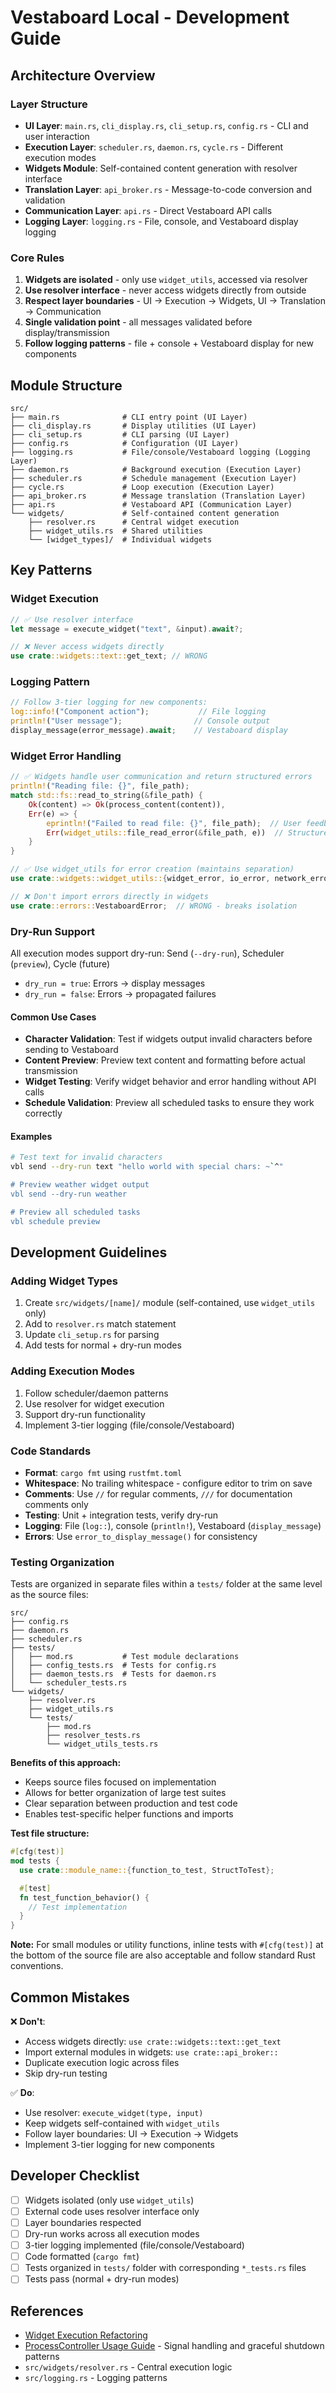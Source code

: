 # Vestaboard Local - Development Guide

## Architecture Overview

### Layer Structure
- **UI Layer**: `main.rs`, `cli_display.rs`, `cli_setup.rs`, `config.rs` - CLI and user interaction
- **Execution Layer**: `scheduler.rs`, `daemon.rs`, `cycle.rs` - Different execution modes
- **Widgets Module**: Self-contained content generation with resolver interface
- **Translation Layer**: `api_broker.rs` - Message-to-code conversion and validation
- **Communication Layer**: `api.rs` - Direct Vestaboard API calls
- **Logging Layer**: `logging.rs` - File, console, and Vestaboard display logging

### Core Rules
1. **Widgets are isolated** - only use `widget_utils`, accessed via resolver
2. **Use resolver interface** - never access widgets directly from outside
3. **Respect layer boundaries** - UI → Execution → Widgets, UI → Translation → Communication
4. **Single validation point** - all messages validated before display/transmission
5. **Follow logging patterns** - file + console + Vestaboard display for new components

## Module Structure

```
src/
├── main.rs              # CLI entry point (UI Layer)
├── cli_display.rs       # Display utilities (UI Layer)
├── cli_setup.rs         # CLI parsing (UI Layer)
├── config.rs            # Configuration (UI Layer)
├── logging.rs           # File/console/Vestaboard logging (Logging Layer)
├── daemon.rs            # Background execution (Execution Layer)
├── scheduler.rs         # Schedule management (Execution Layer)
├── cycle.rs             # Loop execution (Execution Layer)
├── api_broker.rs        # Message translation (Translation Layer)
├── api.rs               # Vestaboard API (Communication Layer)
└── widgets/             # Self-contained content generation
    ├── resolver.rs      # Central widget execution
    ├── widget_utils.rs  # Shared utilities
    └── [widget_types]/  # Individual widgets
```

## Key Patterns

### Widget Execution
```rust
// ✅ Use resolver interface
let message = execute_widget("text", &input).await?;

// ❌ Never access widgets directly
use crate::widgets::text::get_text; // WRONG
```

### Logging Pattern
```rust
// Follow 3-tier logging for new components:
log::info!("Component action");           // File logging
println!("User message");                // Console output
display_message(error_message).await;    // Vestaboard display
```

### Widget Error Handling
```rust
// ✅ Widgets handle user communication and return structured errors
println!("Reading file: {}", file_path);
match std::fs::read_to_string(&file_path) {
    Ok(content) => Ok(process_content(content)),
    Err(e) => {
        eprintln!("Failed to read file: {}", file_path);  // User feedback
        Err(widget_utils::file_read_error(&file_path, e))  // Structured error
    }
}

// ✅ Use widget_utils for error creation (maintains separation)
use crate::widgets::widget_utils::{widget_error, io_error, network_error};

// ❌ Don't import errors directly in widgets
use crate::errors::VestaboardError;  // WRONG - breaks isolation
```

### Dry-Run Support
All execution modes support dry-run: Send (`--dry-run`), Scheduler (`preview`), Cycle (future)
- `dry_run = true`: Errors → display messages
- `dry_run = false`: Errors → propagated failures

#### Common Use Cases
- **Character Validation**: Test if widgets output invalid characters before sending to Vestaboard
- **Content Preview**: Preview text content and formatting before actual transmission
- **Widget Testing**: Verify widget behavior and error handling without API calls
- **Schedule Validation**: Preview all scheduled tasks to ensure they work correctly

#### Examples
```bash
# Test text for invalid characters
vbl send --dry-run text "hello world with special chars: ~`^"

# Preview weather widget output
vbl send --dry-run weather

# Preview all scheduled tasks
vbl schedule preview
```

## Development Guidelines

### Adding Widget Types
1. Create `src/widgets/[name]/` module (self-contained, use `widget_utils` only)
2. Add to `resolver.rs` match statement
3. Update `cli_setup.rs` for parsing
4. Add tests for normal + dry-run modes

### Adding Execution Modes
1. Follow scheduler/daemon patterns
2. Use resolver for widget execution
3. Support dry-run functionality
4. Implement 3-tier logging (file/console/Vestaboard)

### Code Standards
- **Format**: `cargo fmt` using `rustfmt.toml`
- **Whitespace**: No trailing whitespace - configure editor to trim on save
- **Comments**: Use `//` for regular comments, `///` for documentation comments only
- **Testing**: Unit + integration tests, verify dry-run
- **Logging**: File (`log::`), console (`println!`), Vestaboard (`display_message`)
- **Errors**: Use `error_to_display_message()` for consistency

### Testing Organization
Tests are organized in separate files within a `tests/` folder at the same level as the source files:

```
src/
├── config.rs
├── daemon.rs
├── scheduler.rs
├── tests/
│   ├── mod.rs           # Test module declarations
│   ├── config_tests.rs  # Tests for config.rs
│   ├── daemon_tests.rs  # Tests for daemon.rs
│   └── scheduler_tests.rs
└── widgets/
    ├── resolver.rs
    ├── widget_utils.rs
    └── tests/
        ├── mod.rs
        ├── resolver_tests.rs
        └── widget_utils_tests.rs
```

**Benefits of this approach:**
- Keeps source files focused on implementation
- Allows for better organization of large test suites
- Clear separation between production and test code
- Enables test-specific helper functions and imports

**Test file structure:**
```rust
#[cfg(test)]
mod tests {
  use crate::module_name::{function_to_test, StructToTest};

  #[test]
  fn test_function_behavior() {
    // Test implementation
  }
}
```

**Note:** For small modules or utility functions, inline tests with `#[cfg(test)]` at the bottom of the source file are also acceptable and follow standard Rust conventions.

## Common Mistakes

❌ **Don't**:
- Access widgets directly: `use crate::widgets::text::get_text`
- Import external modules in widgets: `use crate::api_broker::`
- Duplicate execution logic across files
- Skip dry-run testing

✅ **Do**:
- Use resolver: `execute_widget(type, input)`
- Keep widgets self-contained with `widget_utils`
- Follow layer boundaries: UI → Execution → Widgets
- Implement 3-tier logging for new components

## Developer Checklist

- [ ] Widgets isolated (only use `widget_utils`)
- [ ] External code uses resolver interface only
- [ ] Layer boundaries respected
- [ ] Dry-run works across all execution modes
- [ ] 3-tier logging implemented (file/console/Vestaboard)
- [ ] Code formatted (`cargo fmt`)
- [ ] Tests organized in `tests/` folder with corresponding `*_tests.rs` files
- [ ] Tests pass (normal + dry-run modes)

## References
- [Widget Execution Refactoring](./20250719-widget-execution-refactoring.md)
- [ProcessController Usage Guide](./20250721-process-controller-usage.md) - Signal handling and graceful shutdown patterns
- `src/widgets/resolver.rs` - Central execution logic
- `src/logging.rs` - Logging patterns
